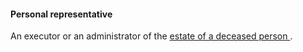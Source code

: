 ####  Personal representative

An executor or an administrator of the [ estate of a deceased person
](/en/death/the-deceaseds-estate/dealing-with-the-deceaseds-estate/) .
